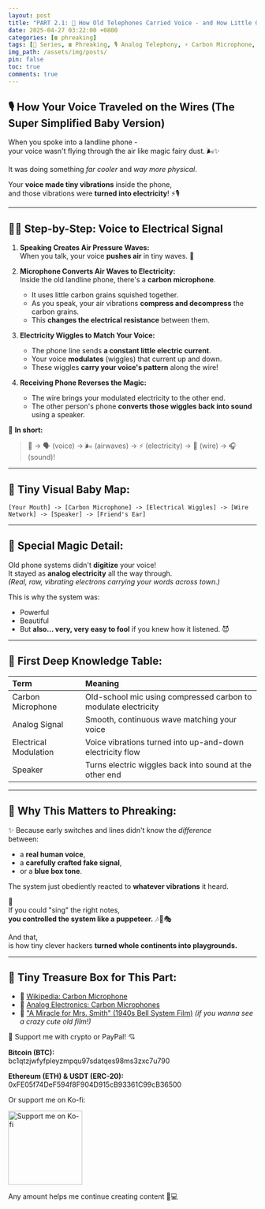 ```yaml
---
layout: post
title: "PART 2.1: 🛜 How Old Telephones Carried Voice - and How Little Glitches Gave Birth to a Hacker Revolution"
date: 2025-04-27 03:22:00 +0800
categories: [☎️ phreaking]
tags: [📝 Series, ☎️ Phreaking, 🎙️ Analog Telephony, ⚡ Carbon Microphone, 🎶 Signal Hacking]
img_path: /assets/img/posts/ 
pin: false
toc: true 
comments: true 
---
```

 
## 🎙️ How Your Voice Traveled on the Wires (The Super Simplified Baby Version)

When you spoke into a landline phone -  
your voice wasn't flying through the air like magic fairy dust. 🌬️✨

It was doing something *far cooler* and *way more physical*.

Your **voice made tiny vibrations** inside the phone,  
and those vibrations were **turned into electricity**! ⚡🎙️

---

## 🛜✨ Step-by-Step: Voice to Electrical Signal

1. **Speaking Creates Air Pressure Waves:**  
   When you talk, your voice **pushes air** in tiny waves. 📢

2. **Microphone Converts Air Waves to Electricity:**  
   Inside the old landline phone, there's a **carbon microphone**.  
   - It uses little carbon grains squished together.  
   - As you speak, your air vibrations **compress and decompress** the carbon grains.  
   - This **changes the electrical resistance** between them.

3. **Electricity Wiggles to Match Your Voice:**  
   - The phone line sends **a constant little electric current**.
   - Your voice **modulates** (wiggles) that current up and down.
   - These wiggles **carry your voice's pattern** along the wire!

4. **Receiving Phone Reverses the Magic:**  
   - The wire brings your modulated electricity to the other end.
   - The other person's phone **converts those wiggles back into sound** using a speaker.

💬 **In short:**  
> 🧠 → 🗣️ (voice) → 🌬️ (airwaves) → ⚡ (electricity) → 🛜 (wire) → 🎧 (sound)!

---

## 🌟 Tiny Visual Baby Map:

```
[Your Mouth] -> [Carbon Microphone] -> [Electrical Wiggles] -> [Wire Network] -> [Speaker] -> [Friend's Ear]
```

---

## 💬 Special Magic Detail:

Old phone systems didn't **digitize** your voice!  
It stayed as **analog electricity** all the way through.  
*(Real, raw, vibrating electrons carrying your words across town.)*

This is why the system was:

- Powerful
- Beautiful
- But **also... very, very easy to fool** if you knew how it listened. 😈

---

## 🧠 First Deep Knowledge Table:

| Term | Meaning |
|:-----|:--------|
| Carbon Microphone | Old-school mic using compressed carbon to modulate electricity |
| Analog Signal | Smooth, continuous wave matching your voice |
| Electrical Modulation | Voice vibrations turned into up-and-down electricity flow |
| Speaker | Turns electric wiggles back into sound at the other end |

---

## 💌 Why This Matters to Phreaking:

✨ Because early switches and lines didn't know the *difference*  
between:

- a **real human voice**,  
- a **carefully crafted fake signal**,  
- or a **blue box tone**.

The system just obediently reacted to **whatever vibrations** it heard.

💬  
If you could "sing" the right notes,  
**you controlled the system like a puppeteer.** 🎶🛜🎭

And that,  
is how tiny clever hackers **turned whole continents into playgrounds.**

---

## 🎁 Tiny Treasure Box for This Part:

- 📜 [Wikipedia: Carbon Microphone](https://en.wikipedia.org/wiki/Carbon_microphone)
- 📜 [Analog Electronics: Carbon Microphones](https://sites.google.com/view/analogelectronics/home/carbon-microphones)
- 🎥 ["A Miracle for Mrs. Smith" (1940s Bell System Film)](https://www.youtube.com/watch?v=VbRR748N9Jw) *(if you wanna see a crazy cute old film!)*

<div class="donation-box" style="position: relative;">
  <p class="donation-text">💖 Support me with crypto or PayPal! 💘</p>
  <p><strong>Bitcoin (BTC):</strong><br>bc1qtzjwfyfpleyzmpqu97sdatqes98ms3zxc7u790</p>
  <p><strong>Ethereum (ETH) & USDT (ERC-20):</strong><br>0xFE05f74DeF594f8F904D915cB93361C99cB36500</p>
  <p>Or support me on Ko-fi:</p>
  
  <div class="img-container" style="position: relative; display: inline-block;">
    <!-- 图片 -->
    <img src="https://cdn.buymeacoffee.com/buttons/v2/default-yellow.png"
         alt="Support me on Ko-fi"
         width="150"
         loading="lazy">    
    <!-- 遮罩层按钮 -->
    <div onclick="window.open('https://ko-fi.com/kikisec', '_blank')" 
         style="position: absolute; top: 0; left: 0; width: 100%; height: 100%; background: transparent; cursor: pointer;">
    </div>
  </div>

  <p class="donation-note">Any amount helps me continue creating content 💬💻</p>
</div>